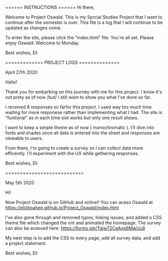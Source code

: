 ====== INSTRUCTIONS ======
Hi there,

Welcome to Project Oswald. This is my Sprcial Studies Project that I want to continue after the semester is over. This file is a log that I will continue to be updated as changes come.

To enter the site, please click the "index.html" file. You're all set. Please enjoy Oswald: Welcome to Monday.

Best wishes,
Eli

============= PROJECT LOGS ==============

April 27th 2020

Hello!

Thank you for embarking on this journey with me for this project. I know it's not prety as of now /but/ I still want to show you what I've done so far.

I received 8 responses so farfor this project. I used way too much time waiting for more responese rather than implementing what I had. The site is "funtional" as in each time slot works but only one result shows.

I want to keep a simple theme as of now ( monochromatic ). I'll dive into fonts and shades once all data is entered into the sheet and responses are viewable to users.

From there, I'm going to create a survey so I can collect data more efficently. I'll experiment with the UX while gethering responses.

Best wishes,
Eli

===========================

May 5th 2020

Hi!

Now Project Oswald is on GitHub and online!! You can acess Oswald at https://elizboahen.github.io/Project_Oswald/index.html

I've also gone through and removed typos, linking issues, and added a CSS theme file which changed the ont and animated the homepage. The survey can also be acessed here: https://forms.gle/Tgjw72CeAoe6MwUu9

My next step is to add the CSS to every page, add all survey data, and add a project statement.

Best wishes,
Eli
